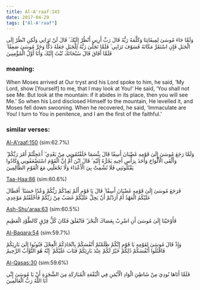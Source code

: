 ```yaml
---
title: Al-A'raaf:143
date: 2017-04-29
tags: ["Al-A'raaf"]
---
```

وَلَمَّا جَاءَ مُوسَىٰ لِمِيقَاتِنَا وَكَلَّمَهُ رَبُّهُ قَالَ رَبِّ أَرِنِي أَنْظُرْ إِلَيْكَ ۚ قَالَ لَنْ تَرَانِي وَلَٰكِنِ انْظُرْ إِلَى الْجَبَلِ فَإِنِ اسْتَقَرَّ مَكَانَهُ فَسَوْفَ تَرَانِي ۚ فَلَمَّا تَجَلَّىٰ رَبُّهُ لِلْجَبَلِ جَعَلَهُ دَكًّا وَخَرَّ مُوسَىٰ صَعِقًا ۚ فَلَمَّا أَفَاقَ قَالَ سُبْحَانَكَ تُبْتُ إِلَيْكَ وَأَنَا أَوَّلُ الْمُؤْمِنِينَ
### meaning: 
When Moses arrived at Our tryst and his Lord spoke to him, he said, ‘My Lord, show [Yourself] to me, that I may look at You!’ He said, ‘You shall not see Me. But look at the mountain: if it abides in its place, then you will see Me.’ So when his Lord disclosed Himself to the mountain, He levelled it, and Moses fell down swooning. When he recovered, he said, ‘Immaculate are You! I turn to You in penitence, and I am the first of the faithful.’
### similar verses: 

[Al-A'raaf:150](/7/150) (sim:62.7%)

وَلَمَّا رَجَعَ مُوسَىٰ إِلَىٰ قَوْمِهِ غَضْبَانَ أَسِفًا قَالَ بِئْسَمَا خَلَفْتُمُونِي مِنْ بَعْدِي ۖ أَعَجِلْتُمْ أَمْرَ رَبِّكُمْ ۖ وَأَلْقَى الْأَلْوَاحَ وَأَخَذَ بِرَأْسِ أَخِيهِ يَجُرُّهُ إِلَيْهِ ۚ قَالَ ابْنَ أُمَّ إِنَّ الْقَوْمَ اسْتَضْعَفُونِي وَكَادُوا يَقْتُلُونَنِي فَلَا تُشْمِتْ بِيَ الْأَعْدَاءَ وَلَا تَجْعَلْنِي مَعَ الْقَوْمِ الظَّالِمِينَ

[Taa-Haa:86](/20/86) (sim:60.6%)

فَرَجَعَ مُوسَىٰ إِلَىٰ قَوْمِهِ غَضْبَانَ أَسِفًا ۚ قَالَ يَا قَوْمِ أَلَمْ يَعِدْكُمْ رَبُّكُمْ وَعْدًا حَسَنًا ۚ أَفَطَالَ عَلَيْكُمُ الْعَهْدُ أَمْ أَرَدْتُمْ أَنْ يَحِلَّ عَلَيْكُمْ غَضَبٌ مِنْ رَبِّكُمْ فَأَخْلَفْتُمْ مَوْعِدِي

[Ash-Shu'araa:63](/26/63) (sim:60.5%)

فَأَوْحَيْنَا إِلَىٰ مُوسَىٰ أَنِ اضْرِبْ بِعَصَاكَ الْبَحْرَ ۖ فَانْفَلَقَ فَكَانَ كُلُّ فِرْقٍ كَالطَّوْدِ الْعَظِيمِ

[Al-Baqara:54](/2/54) (sim:59.7%)

وَإِذْ قَالَ مُوسَىٰ لِقَوْمِهِ يَا قَوْمِ إِنَّكُمْ ظَلَمْتُمْ أَنْفُسَكُمْ بِاتِّخَاذِكُمُ الْعِجْلَ فَتُوبُوا إِلَىٰ بَارِئِكُمْ فَاقْتُلُوا أَنْفُسَكُمْ ذَٰلِكُمْ خَيْرٌ لَكُمْ عِنْدَ بَارِئِكُمْ فَتَابَ عَلَيْكُمْ ۚ إِنَّهُ هُوَ التَّوَّابُ الرَّحِيمُ

[Al-Qasas:30](/28/30) (sim:59.6%)

فَلَمَّا أَتَاهَا نُودِيَ مِنْ شَاطِئِ الْوَادِ الْأَيْمَنِ فِي الْبُقْعَةِ الْمُبَارَكَةِ مِنَ الشَّجَرَةِ أَنْ يَا مُوسَىٰ إِنِّي أَنَا اللَّهُ رَبُّ الْعَالَمِينَ
